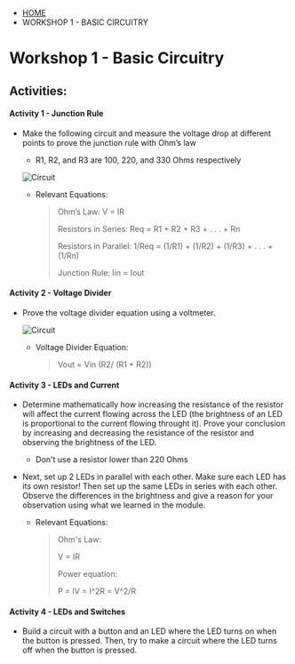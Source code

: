 <ul class="breadcrumb">
	<li><a href="{{ "/" | absolute_url }}">HOME</a></li>
	<li>WORKSHOP 1 - BASIC CIRCUITRY</li>
</ul>

# Workshop 1 - Basic Circuitry

## Activities:

#### Activity 1 - Junction Rule
* Make the following circuit and measure the voltage drop at different points to prove the junction rule with Ohm’s law

	- R1, R2, and R3 are 100, 220, and 330 Ohms respectively
	
	 ![Circuit](https://bmesbuildteamucla.github.io/workshops/workshop-1--basic-circuitry/activity-1-circuit.jpg)
	
	- Relevant Equations:
	
		> Ohm’s Law: V = IR
		>
		> Resistors in Series: Req = R1 + R2 + R3 + . . . + Rn
		>
		> Resistors in Parallel: 1/Req = (1/R1) + (1/R2) + (1/R3) + . . . + (1/Rn)
		>
		> Junction Rule: Iin = Iout


#### Activity 2 - Voltage Divider
* Prove the voltage divider equation using a voltmeter.

     ![Circuit](https://bmesbuildteamucla.github.io/workshops/workshop-1--basic-circuitry/activity-2-circuit.png)
      
	- Voltage Divider Equation:

	    > Vout = Vin (R2/ (R1 + R2))


#### Activity 3 - LEDs and Current
* Determine mathematically how increasing the resistance of the resistor will affect the current flowing across the LED (the brightness of an LED is proportional to the current flowing throught it). Prove your conclusion by increasing and decreasing the resistance of the resistor and observing the brightness of the LED.
	- Don't use a resistor lower than 220 Ohms
* Next, set up 2 LEDs in parallel with each other. Make sure each LED has its own resistor! Then set up the same LEDs in series with each other. Observe the differences in the brightness and give a reason for your observation using what we learned in the module.

	- Relevant Equations:

	  > Ohm's Law:
	  > 
	  >  V = IR
	  >
	  > Power equation:
	  > 
	  > P = IV = I^2R = V^2/R


#### Activity 4 - LEDs and Switches
* Build a circuit with a button and an LED where the LED turns on when the button is pressed. Then, try to make a circuit where the LED turns off when the button is pressed.


<!--
## Solutions:
#### Activity 1 - Ohm's Law
* First measure the voltage across R1 (place multimeter probes on each side of R1), then measure the current going through R1 (place the probes in series with R1). Plug the voltage and current values into Ohm's law and verify that they equal the resistor value. A small error is fine, this is due to allowable error in your circuit components.
* Diagram of measuring current through R1 (V through R1 is 3.85 V in this case and R1=100, so Ohm's Law checks out):

![image](https://user-images.githubusercontent.com/54077199/206894658-5ee09840-63bd-41f0-8952-ce7ea941c68a.png)

* Next, measure the current going through R2 and R3. These values should add up to the current through R1, which was 38.5 mV.
* Note that the circuit has been rearranged in order to measure the current going into R2. This is a bit of a difficult concept. We want to measure the current after the junction and before R2, so we have staggered R2 and R3 in order to redirect the current properly. The area that we are measuring in is highlighted in the circuit schematic below:

![circuit image](https://user-images.githubusercontent.com/54077199/206895363-c5b1b3b8-841a-41ed-bc67-e39b370395c7.JPG)
![image](https://user-images.githubusercontent.com/54077199/206895249-9b7797ae-f77c-4cb6-9d29-2e18412eb9a9.png)
* Note that the current value is displaying as negative because we have placed the negative lead of the multimeter on the positive side of the current direction. This doesn't matter, the absolute value of the measurement is still accurate.
* Measuring current going through R3:

![image](https://user-images.githubusercontent.com/54077199/206895509-e6eb4c4d-1811-4588-98c5-2a5d5e37cb90.png)

* The voltage values measured across R2 and R3 were both 5.09 V (they both receive the same voltage because voltage does not split in parallel). Plugging this into Ohm's law with either of the resistor/current combinations verifies this value.
* Now we can finally verify the Junction Rule by verifying that I1 = I2 + I3: 

	> 23.1 mA + 15.4 mA = 38.5 mA
* Yay!

***

#### Activity 2 - Voltage Divider
- It's simplest to use the same resistor value for R1 and R2 - this makes your Vout half of your Vin
- Measure Vout by attaching your multimeter to either side of R2 (the resistor closer to ground)
- You can vary the values of R1 and R2 to see how Vout changes
- You can also use your Arduino as a voltage source (Vin would be 5V instead of the 9V from the battery)

![image](https://user-images.githubusercontent.com/54077199/206894031-6263f1f0-849d-4606-abcb-3ae485866402.png)

***

#### Activity 3 - LEDs and Current
* According to Ohm's Law, the voltage drop across a resistor is directly proportional to the resistance. If the resistance is increased, the voltage drop increases. Since the resistor is placed before the LED in series, the LED receives less voltage if more voltage is "used up" by the resistor. Since power is directly proportional to voltage, the LED gets less power and therefore becomes less bright.
* When the LEDs are in series, each LED receives only a portion of the total voltage because the effective voltage drops after each circuit component.
* When the LEDs are in parallel, they both receive the full voltage value because voltage does not "split" in parallel. They both have equal access to the original voltage source. Since power is directly proportional the voltage, both LEDs receive more power in parallel and therefore appear brighter.

***

#### Activity 4 - LEDs and Switches

- Green LED circuit is completed when button is pressed, so LED turns on
- Blue LED circuit is shorted when button is pressed (creates path of less resistance), so LED turns off

![Circuit](https://bmesbuildteamucla.github.io/workshops/workshop-1--basic-circuitry/activity-4-circuit-solution.png)
-->

